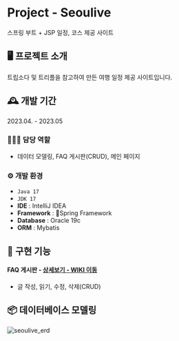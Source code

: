# Project - Seoulive
스프링 부트 + JSP 일정, 코스 제공 사이트


## 🖥️ 프로젝트 소개
트립소다 및 트리플을 참고하여 만든 여행 일정 제공 사이트입니다.
<br>

## 🕰️ 개발 기간
2023.04. - 2023.05

### 🧑‍🤝‍🧑 담당 역할
 - 데이터 모델링, FAQ 게시판(CRUD), 메인 페이지

### ⚙️ 개발 환경
- `Java 17`
- `JDK 17`
- **IDE** : IntelliJ IDEA
- **Framework** : Spring Framework
- **Database** : Oracle 19c
- **ORM** : Mybatis

## 📌 구현 기능
#### FAQ 게시판 - <a href="https://github.com/sejungahn/seoulive/wiki/%EA%B8%B0%EB%8A%A5%EC%86%8C%EA%B0%9C(FAQ)" >상세보기 - WIKI 이동</a> 
- 글 작성, 읽기, 수정, 삭제(CRUD)


## 📦 데이터베이스 모델링
![seoulive_erd](https://github.com/sejungahn/seoulive/assets/80434780/5f6673cc-ff16-4d6d-a612-38419837a3a5)
